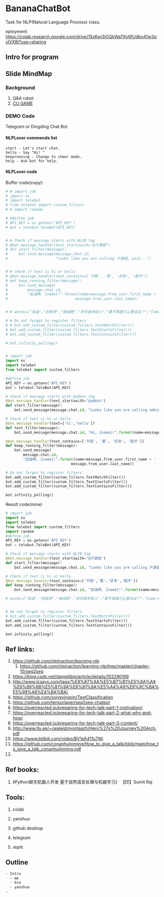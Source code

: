 # BananaChatBot
 Task for NLP(Natural Language Process) class.  

  eployment: https://colab.research.google.com/drive/15xKwj3iOQkWaTKy6fUdbnA1w3qvlVX8t?usp=sharing



## Intro for program





## Slide MindMap

### Background

1. Q&A robot
2. [CU GAME](https://www.bilibili.com/video/BV1L44y147zC)

### DEMO Code

Telegram or Dingding Chat Bot

#### NLPLover commends list

```shell
start - Let's start chat.
hello - Say "Hi! "
keeprunning - Change to cheer mode. 
help - Ask bot for help.
```

#### NLPLover code

Buffer code(copy):

```python
# # import job
# import os
# import telebot
# from telebot import custom_filters
# # import random

# #define job
# API_KEY = os.getenv('API_KEY')
# bot = telebot.TeleBot(API_KEY)


# # Check if message starts with @LYB tag
# @bot.message_handler(text_startswith="@卢源斌")
# def start_filter(message):
#     bot.send_message(message.chat.id,
#                      "Looks like you are calling 卢源斌, wait...")


# # Check if text is hi or hello
# @bot.message_handler(text_contains=['不跑', '累', '好多', '跑不'])
# def keep_running_filter(message):
#     bot.send_message(
#         message.chat.id,
#         "加油啊, {name}!".format(name=message.from_user.first_name + ' ' +
#                               message.from_user.last_name))


# # words=["加油","别放弃","继续跑","你可是年轻人","要不再跑几公里试试？","Come~On~","卢源斌好帅（超大声）"]

# # Do not forget to register filters
# # bot.add_custom_filter(custom_filters.TextMatchFilter())
# bot.add_custom_filter(custom_filters.TextStartsFilter())
# bot.add_custom_filter(custom_filters.TextContainsFilter())

# bot.infinity_polling()


# import job
import os
import telebot
from telebot import custom_filters

#define job
API_KEY = os.getenv('API_KEY')
bot = telebot.TeleBot(API_KEY)

# Check if message starts with @admin tag
@bot.message_handler(text_startswith="@admin")
def start_filter(message):
    bot.send_message(message.chat.id, "Looks like you are calling admin, wait...")

# Check if text is hi or hello
@bot.message_handler(text=['hi','hello'])
def text_filter(message):
    bot.send_message(message.chat.id, "Hi, {name}!".format(name=message.from_user.first_name))

@bot.message_handler(text_contains=['不跑', '累', '好多', '跑不'])
def keep_running_filter(message):
    bot.send_message(
        message.chat.id,
        "加油啊, {name}!".format(name=message.from_user.first_name + ' ' +
                              message.from_user.last_name))

# Do not forget to register filters
bot.add_custom_filter(custom_filters.TextMatchFilter())
bot.add_custom_filter(custom_filters.TextStartsFilter())
bot.add_custom_filter(custom_filters.TextContainsFilter())

bot.infinity_polling()

```

Result code(mine)

```python
# import job
import os
import telebot
from telebot import custom_filters
import random
#define job
API_KEY = os.getenv('API_KEY')
bot = telebot.TeleBot(API_KEY)

# Check if message starts with @LYB tag
@bot.message_handler(text_startswith="@卢源斌")
def start_filter(message):
    bot.send_message(message.chat.id, "Looks like you are calling 卢源斌, wait...")

# Check if text is hi or hello
@bot.message_handler(text_contains=['不跑','累','好多','跑不'])
def keep_running_filter(message):
    bot.send_message(message.chat.id, "加油啊, {name}!".format(name=message.from_user.first_name+' '+message.from_user.last_name))

# words=["加油","别放弃","继续跑","你可是年轻人","要不再跑几公里试试？","Come~On~","卢源斌好帅（超大声）"]


# Do not forget to register filters
# bot.add_custom_filter(custom_filters.TextMatchFilter())
bot.add_custom_filter(custom_filters.TextStartsFilter())
bot.add_custom_filter(custom_filters.TextContainsFilter())

bot.infinity_polling()
```



## Ref links: 

1. https://github.com/nlpinaction/learning-nlp
   1. https://github.com/nlpinaction/learning-nlp/tree/master/chapter-10/seq2seq
2. https://blog.csdn.net/daniellibin/article/details/103290169
3. http://www.lcsays.com/tags/%E8%87%AA%E5%B7%B1%E5%8A%A8%E6%89%8B%E5%81%9A%E8%81%8A%E5%A4%A9%E6%9C%BA%E5%99%A8%E4%BA%BA/
3. https://github.com/songyingxin/TextClassification
3. https://github.com/tensorlayer/seq2seq-chatbot
3. https://overreacted.io/preparing-for-tech-talk-part-1-motivation/
3. https://overreacted.io/preparing-for-tech-talk-part-2-what-why-and-how/
3. https://overreacted.io/preparing-for-tech-talk-part-3-content/
3. http://www.tlu.ee/~rajaleid/montaazh/Hero%27s%20Journey%20Arch.pdf
3. https://www.bilibili.com/video/BV1eA411u7Wj
3. https://github.com/conanhujinming/How_to_give_a_talk/blob/main/how_to_give_a_talk_conanhujinming.pdf
3. 

## Ref books:

1. 《Python聊天机器人开发 基于自然语言处理与机器学习》 【印】Sumit Raj

## Tools: 

1. colab

2. yanshuo

3. github desktop

4. telegram

5. replit

## Outline

```xml
- Intro
  - me
  - bro
  - yanshuo
- 
```





